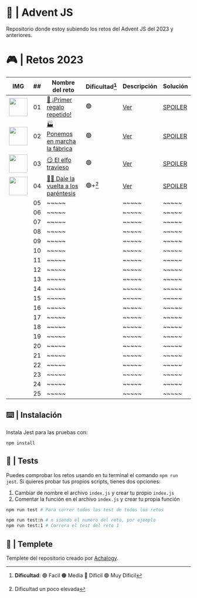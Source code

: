 # 🌟 | Advent JS

Repositorio donde estoy subiendo los retos del Advent JS del 2023 y anteriores.

# 🎮 | Retos 2023

| IMG                                                                                              | ##  | Nombre del reto                                                                 | Dificultad[^1] | Descripción                                                                             | Solución                                                                                  |
| ------------------------------------------------------------------------------------------------ | :-: | ------------------------------------------------------------------------------- | -------------- | --------------------------------------------------------------------------------------- | ----------------------------------------------------------------------------------------- |
| <img src="https://adventjs.dev/challenges-2023/1.png" width="50" style="object-fit: contain;" /> | 01  | [🎁 ¡Primer regalo repetido!](https://adventjs.dev/es/challenges/2023/1)        | 🟢             | [Ver](https://github.com/FabianAlvaradoDonoso/adventjs/blob/main/2023/reto-1/README.md) | [SPOILER](https://github.com/FabianAlvaradoDonoso/adventjs/blob/main/2023/reto-1/main.js) |
| <img src="https://adventjs.dev/challenges-2023/2.png" width="50" style="object-fit: contain;" /> | 02  | [🏭 Ponemos en marcha la fábrica](https://adventjs.dev/es/challenges/2023/2)    | 🟢             | [Ver](https://github.com/FabianAlvaradoDonoso/adventjs/blob/main/2023/reto-2/README.md) | [SPOILER](https://github.com/FabianAlvaradoDonoso/adventjs/blob/main/2023/reto-2/main.js) |
| <img src="https://adventjs.dev/challenges-2023/3.png" width="50" style="object-fit: contain;" /> | 03  | [😏 El elfo travieso](https://adventjs.dev/es/challenges/2023/3)                | 🟢             | [Ver](https://github.com/FabianAlvaradoDonoso/adventjs/blob/main/2023/reto-3/README.md) | [SPOILER](https://github.com/FabianAlvaradoDonoso/adventjs/blob/main/2023/reto-3/main.js) |
| <img src="https://adventjs.dev/challenges-2023/4.png" width="50" style="object-fit: contain;" /> | 04  | [😵‍💫 Dale la vuelta a los paréntesis](https://adventjs.dev/es/challenges/2023/4) | 🟢+[^2]        | [Ver](https://github.com/FabianAlvaradoDonoso/adventjs/blob/main/2023/reto-4/README.md) | [SPOILER](https://github.com/FabianAlvaradoDonoso/adventjs/blob/main/2023/reto-4/main.js) |
|                                                                                                  | 05  | ~~~~~                                                                           |                | ~~~~~                                                                                   | ~~~~~                                                                                     |
|                                                                                                  | 06  | ~~~~~                                                                           |                | ~~~~~                                                                                   | ~~~~~                                                                                     |
|                                                                                                  | 07  | ~~~~~                                                                           |                | ~~~~~                                                                                   | ~~~~~                                                                                     |
|                                                                                                  | 08  | ~~~~~                                                                           |                | ~~~~~                                                                                   | ~~~~~                                                                                     |
|                                                                                                  | 09  | ~~~~~                                                                           |                | ~~~~~                                                                                   | ~~~~~                                                                                     |
|                                                                                                  | 10  | ~~~~~                                                                           |                | ~~~~~                                                                                   | ~~~~~                                                                                     |
|                                                                                                  | 11  | ~~~~~                                                                           |                | ~~~~~                                                                                   | ~~~~~                                                                                     |
|                                                                                                  | 12  | ~~~~~                                                                           |                | ~~~~~                                                                                   | ~~~~~                                                                                     |
|                                                                                                  | 13  | ~~~~~                                                                           |                | ~~~~~                                                                                   | ~~~~~                                                                                     |
|                                                                                                  | 14  | ~~~~~                                                                           |                | ~~~~~                                                                                   | ~~~~~                                                                                     |
|                                                                                                  | 15  | ~~~~~                                                                           |                | ~~~~~                                                                                   | ~~~~~                                                                                     |
|                                                                                                  | 16  | ~~~~~                                                                           |                | ~~~~~                                                                                   | ~~~~~                                                                                     |
|                                                                                                  | 17  | ~~~~~                                                                           |                | ~~~~~                                                                                   | ~~~~~                                                                                     |
|                                                                                                  | 18  | ~~~~~                                                                           |                | ~~~~~                                                                                   | ~~~~~                                                                                     |
|                                                                                                  | 19  | ~~~~~                                                                           |                | ~~~~~                                                                                   | ~~~~~                                                                                     |
|                                                                                                  | 20  | ~~~~~                                                                           |                | ~~~~~                                                                                   | ~~~~~                                                                                     |
|                                                                                                  | 21  | ~~~~~                                                                           |                | ~~~~~                                                                                   | ~~~~~                                                                                     |
|                                                                                                  | 22  | ~~~~~                                                                           |                | ~~~~~                                                                                   | ~~~~~                                                                                     |
|                                                                                                  | 23  | ~~~~~                                                                           |                | ~~~~~                                                                                   | ~~~~~                                                                                     |
|                                                                                                  | 24  | ~~~~~                                                                           |                | ~~~~~                                                                                   | ~~~~~                                                                                     |
|                                                                                                  | 25  | ~~~~~                                                                           |                | ~~~~~                                                                                   | ~~~~~                                                                                     |

[^1]: **Dificultad**: 🟢 Facil 🟠 Media 🔴 Dificil 🟣 Muy Dificil
[^2]: Dificultad un poco elevada

## ⌨️ | Instalación

Instala Jest para las pruebas con:

`npm install`

## 🧪 | Tests

Puedes comprobar los retos usando en tu terminal el comando `npm run jest`.
Si quieres probar tus propios scripts, tienes dos opciones:

1. Cambiar de nombre el archivo `index.js` y crear tu propio `index.js`
2. Comentar la función en el archivo `index.js` y crear tu propia función

```bash
npm run test # Para correr todos los test de todos los retos

npm run test:n # n siendo el numero del reto, por ejemplo
npm run test:1 # Correra el test del reto 1
```

## 📝 | Templete

Templete del repositorio creado por [Achalogy](https://github.com/Achalogy/advent-js-2023).

